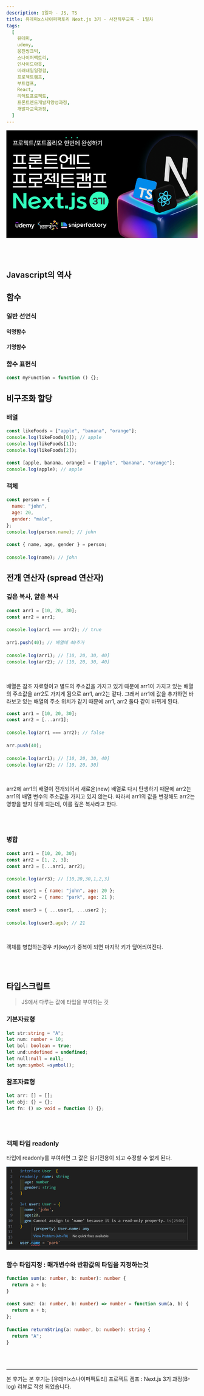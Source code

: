 ```yaml
---
description: 1일차 - JS, TS
title: 유데미x스나이퍼팩토리 Next.js 3기 - 사전직무교육 - 1일차
tags:
  [
    유데미,
    udemy,
    웅진씽크빅,
    스나이퍼팩토리,
    인사이드아웃,
    미래내일일경험,
    프로젝트캠프,
    부트캠프,
    React,
    리액트프로젝트,
    프론트엔드개발자양성과정,
    개발자교육과정,
  ]
---
```


![alt text](./img/image-1.png)

<br />
<br />

## Javascript의 역사

## 함수

### 일반 선언식

#### 익명함수

#### 기명함수

### 함수 표현식

```js
const myFunction = function () {};
```

## 비구조화 할당

### 배열

```js
const likeFoods = ["apple", "banana", "orange"];
console.log(likeFoods[0]); // apple
console.log(likeFoods[1]);
console.log(likeFoods[2]);

const [apple, banana, orange] = ["apple", "banana", "orange"];
console.log(apple); // apple
```

### 객체

```js
const person = {
  name: "john",
  age: 20,
  gender: "male",
};
console.log(person.name); // john

const { name, age, gender } = person;

console.log(name); // john
```

## 전개 연산자 (spread 연산자)

### 깊은 복사, 얕은 복사

```js title='얕은 복사'
const arr1 = [10, 20, 30];
const arr2 = arr1;

console.log(arr1 === arr2); // true

arr1.push(40); // 배열에 40추가

console.log(arr1); // [10, 20, 30, 40]
console.log(arr2); // [10, 20, 30, 40]
```

<br />

배열은 참조 자료형이고 별도의 주소값을 가지고 있기 때문에 arr1이 가지고 있는 배열의 주소값을 arr2도 가지게 됨으로 arr1, arr2는 같다.
그래서 arr1에 값을 추가하면 바라보고 있는 배열의 주소 위치가 같기 때문에 arr1, arr2 둘다 같이 바뀌게 된다.
<br />

```js title='깊은 복사'
const arr1 = [10, 20, 30];
const arr2 = [...arr1];

console.log(arr1 === arr2); // false

arr.push(40);

console.log(arr1); // [10, 20, 30, 40]
console.log(arr2); // [10, 20, 30]
```

<br />

arr2에 arr1의 배열이 전개되어서 새로운(new) 배열로 다시 탄생하기 때문에 arr2는 arr1의 배열 변수의 주소값을 가지고 있지 않는다. 따라서 arr1의 값을 변경해도 arr2는 영향을 받지 않게 되는데, 이를 깊은 복사라고 한다.

<br />
<br />

### 병합

```js title='배열'
const arr1 = [10, 20, 30];
const arr2 = [1, 2, 3];
const arr3 = [...arr1, arr2];

console.log(arr3); // [10,20,30,1,2,3]
```

```js title='객체'
const user1 = { name: "john", age: 20 };
const user2 = { name: "park", age: 21 };

const user3 = { ...user1, ...user2 };

console.log(user3.age); // 21
```

<br />

객체를 병합하는경우 키(key)가 중복이 되면 마지막 키가 덮어씌여진다.

<br />
<br />

## 타입스크립트

> JS에서 다루는 값에 타입을 부여하는 것

### 기본자료형

```ts
let str:string = "A";
let num: number = 10;
let bol: boolean = true;
let und:undefined = undefined;
let null:null = null;
let sym:symbol =symbol();
```

### 참조자료형

```ts
let arr: [] = [];
let obj: {} = {};
let fn: () => void = function () {};
```

<br />
<br />

### 객체 타입 readonly

타입에 readonly를 부여하면 그 값은 읽기전용이 되고 수정할 수 없게 된다.

![alt text](image.png)

### 함수 타입지정 : 매개변수와 반환값의 타입을 지정하는것

```ts
function sum(a: number, b: number): number {
  return a + b;
}

const sum2: (a: number, b: number) => number = function sum(a, b) {
  return a + b;
};

function returnString(a: number, b: number): string {
  return "A";
}
```

<br />
<br />

---

본 후기는 본 후기는 [유데미x스나이퍼팩토리] 프로젝트 캠프 : Next.js 3기 과정(B-log) 리뷰로 작성 되었습니다.
